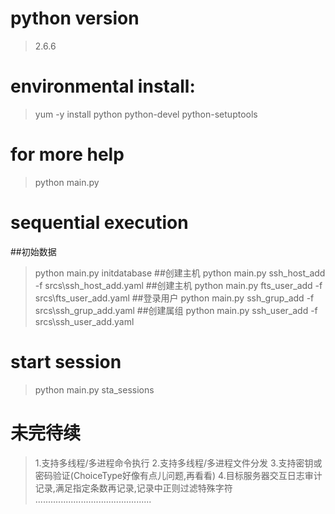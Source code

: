 # python version
> 2.6.6

# environmental install:
> yum -y install python python-devel python-setuptools

# for more help
> python main.py

# sequential execution
##初始数据
> python main.py initdatabase
##创建主机
> python main.py ssh_host_add -f srcs\ssh_host_add.yaml
##创建主机
> python main.py fts_user_add -f srcs\fts_user_add.yaml
##登录用户
> python main.py ssh_grup_add -f srcs\ssh_grup_add.yaml
##创建属组
> python main.py ssh_user_add -f srcs\ssh_user_add.yaml

# start session
> python main.py sta_sessions

# 未完待续
> 1.支持多线程/多进程命令执行
> 2.支持多线程/多进程文件分发
> 3.支持密钥或密码验证(ChoiceType好像有点儿问题,再看看)
> 4.目标服务器交互日志审计记录,满足指定条数再记录,记录中正则过滤特殊字符
> ..............................................
